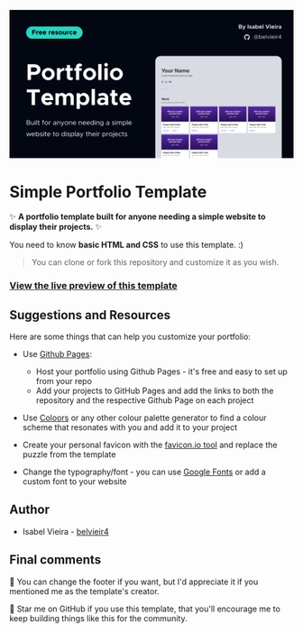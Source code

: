 ![Image showcasing a preview of the template with the text Portfolio Template, Free resource and Built for anyone needing a simple website to display their projects](imgs/template-img.jpg)

# Simple Portfolio Template

✨ **A portfolio template built for anyone needing a simple website to display their projects.** ✨

You need to know **basic HTML and CSS** to use this template. :)

> You can clone or fork this repository and customize it as you wish.

### [View the live preview of this template](https://belvieir4.github.io/portfolio-template/)

## Suggestions and Resources

Here are some things that can help you customize your portfolio:

- Use [Github Pages](https://pages.github.com):

  - Host your portfolio using Github Pages - it's free and easy to set up from your repo
  - Add your projects to GitHub Pages and add the links to both the repository and the respective Github Page on each project

- Use [Coloors](https://coolors.co) or any other colour palette generator to find a colour scheme that resonates with you and add it to your project

- Create your personal favicon with the [favicon.io tool](https://favicon.io) and replace the puzzle from the template

- Change the typography/font - you can use [Google Fonts](https://fonts.google.com) or add a custom font to your website

## Author

- Isabel Vieira - [belvieir4](https://github.com/belvieir4)

## Final comments

💙 You can change the footer if you want, but I'd appreciate it if you mentioned me as the template's creator.

🌟 Star me on GitHub if you use this template, that you'll encourage me to keep building things like this for the community.
